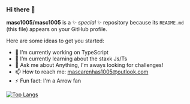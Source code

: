 ### Hi there 👋

**masc1005/masc1005** is a ✨ _special_ ✨ repository because its `README.md` (this file) appears on your GitHub profile.

Here are some ideas to get you started:

- 🔭 I’m currently working on TypeScript
- 🌱 I’m currently learning about the staxk Js/Ts
- 💬 Ask me about Anything, I'm aways looking for challenges!
- 📫 How to reach me: mascarenhas1005@outlook.com
- ⚡ Fun fact: I'm a Arrow fan

[![Top Langs](https://github-readme-stats.vercel.app/api/top-langs/?username=masc1005&layout=compact)](https://github.com/masc1005/github-readme-stats)

